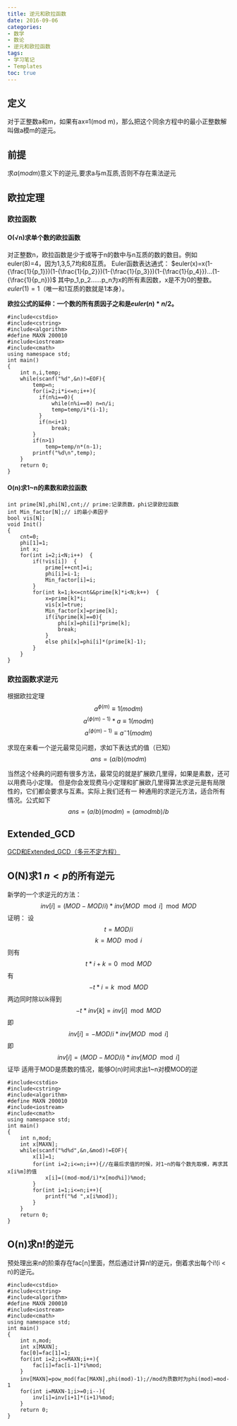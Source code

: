 ```yaml
---
title: 逆元和欧拉函数
date: 2016-09-06 
categories:
- 数学
- 数论
- 逆元和欧拉函数
tags:
- 学习笔记
- Templates
toc: true
---
```


## 定义

对于正整数a和m，如果有ax≡1(mod m)，那么把这个同余方程中的最小正整数解叫做a模m的逆元。

## 前提

求$a(mod m)$意义下的逆元,要求a与m互质,否则不存在乘法逆元


## 欧拉定理

### 欧拉函数

#### O(√n)求单个数的欧拉函数

对正整数n，欧拉函数是少于或等于n的数中与n互质的数的数目。例如euler(8)=4，因为1,3,5,7均和8互质。
Euler函数表达通式：
$euler(x)=x(1-{\frac{1}{p_1}})(1-{\frac{1}{p_2}})(1-{\frac{1}{p_3}})(1-{\frac{1}{p_4}})…(1-{\frac{1}{p_n}})$
其中p_1,p_2……p_n为x的所有素因数，x是不为0的整数。$euler(1)=1$（唯一和1互质的数就是1本身）。 

**欧拉公式的延伸：一个数的所有质因子之和是$euler(n) * n/2$。**
```
#include<cstdio>
#include<cstring>
#include<algorithm>
#define MAXN 200010
#include<iostream>
#include<cmath>
using namespace std;
int main()
{
    int n,i,temp;
    while(scanf("%d",&n)!=EOF){
        temp=n;
        for(i=2;i*i<=n;i++){
          if(n%i==0){
              while(n%i==0) n=n/i;
              temp=temp/i*(i-1);
          }
          if(n<i+1)
              break;
        }
        if(n>1)
            temp=temp/n*(n-1);
        printf("%d\n",temp);
    }
    return 0;
}
```

#### O(n)求1~n的素数和欧拉函数

```
int prime[N],phi[N],cnt;// prime:记录质数，phi记录欧拉函数  
int Min_factor[N];// i的最小素因子  
bool vis[N];  
void Init()  
{  
    cnt=0;  
    phi[1]=1;  
    int x;  
    for(int i=2;i<N;i++)  {  
        if(!vis[i])  {  
            prime[++cnt]=i;  
            phi[i]=i-1;  
            Min_factor[i]=i;  
        }  
        for(int k=1;k<=cnt&&prime[k]*i<N;k++)  {  
            x=prime[k]*i;  
            vis[x]=true;  
            Min_factor[x]=prime[k];  
            if(i%prime[k]==0){  
                phi[x]=phi[i]*prime[k];  
                break;  
            }  
            else phi[x]=phi[i]*(prime[k]-1);  
        }  
    }  
}  
```

### 欧拉函数求逆元
根据欧拉定理
                $$a^{ϕ(m)}≡1(mod m)$$
                $$a^{(ϕ(m)−1)}*a≡1(mod m)$$
                $$a^{(ϕ(m)−1)}≡a^-1(mod m)$$                       
 
求现在来看一个逆元最常见问题，求如下表达式的值（已知）
                $$ans=(a/b)(mod m)$$
 
当然这个经典的问题有很多方法，最常见的就是扩展欧几里得，如果是素数，还可以用费马小定理。
但是你会发现费马小定理和扩展欧几里得算法求逆元是有局限性的，它们都会要求与互素。实际上我们还有一
种通用的求逆元方法，适合所有情况。公式如下
                $$ans=(a/b)(mod m)=(a mod mb)/b$$         

## Extended_GCD

[GCD和Extended_GCD（多元不定方程）](http://rylynnn.github.io./2016/04/30/GCD%E5%92%8CExtended_GCD/)

## O(N)求$1~n < p$的所有逆元

新学的一个求逆元的方法：
    $$inv[i]=(MOD-MOD/i) * inv[MOD\mod i]\mod MOD$$
证明：
设
$$t = MOD / i$$
$$k = MOD\mod i$$
则有
$$t * i + k = 0\mod MOD$$
有
$$-t * i = k\mod MOD$$
两边同时除以ik得到
$$-t * inv[k] = inv[i]\mod MOD$$
即
$$inv[i] = -MOD / i * inv[MOD\mod i]$$
即
$$inv[i] = ( MOD - MOD / i) * inv[MOD\mod i]$$
证毕
适用于MOD是质数的情况，能够O(n)时间求出1~n对模MOD的逆

```
#include<cstdio>
#include<cstring>
#include<algorithm>
#define MAXN 200010
#include<iostream>
#include<cmath>
using namespace std;
int main()
{
    int n,mod;
    int x[MAXN];
    while(scanf("%d%d",&n,&mod)!=EOF){
        x[1]=1;
        for(int i=2;i<=n;i++){//在最后求值的时候，对1~n的每个数先取模，再求其x[i%m]的值
            x[i]=((mod-mod/i)*x[mod%i])%mod;
        }
        for(int i=1;i<=n;i++){
            printf("%d ",x[i%mod]);
        }
    }
    return 0;
}
```

## O(n)求n!的逆元

预处理出来n的阶乘存在fac[n]里面，然后通过计算n!的逆元，倒着求出每个i!(i < n)的逆元。

```
#include<cstdio>
#include<cstring>
#include<algorithm>
#define MAXN 200010
#include<iostream>
#include<cmath>
using namespace std;
int main()
{
    int n,mod;
    int x[MAXN];    
    fac[0]=fac[1]=1;
    for(int i=2;i<=MAXN;i++){
        fac[i]=fac[i-1]*i%mod;
    }
    inv[MAXN]=pow_mod(fac[MAXN],phi(mod)-1);//mod为质数时为phi(mod)=mod-1
    for(int i=MAXN-1;i>=0;i--){
        inv[i]=inv[i+1]*(i+1)%mod;
    }
    return 0;
}

```
